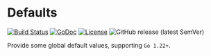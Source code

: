 # Defaults
[![Build Status](https://github.com/xgfone/go-defaults/actions/workflows/go.yml/badge.svg)](https://github.com/xgfone/go-defaults/actions/workflows/go.yml)
[![GoDoc](https://pkg.go.dev/badge/github.com/xgfone/go-defaults)](https://pkg.go.dev/github.com/xgfone/go-defaults)
[![License](https://img.shields.io/badge/License-Apache%202.0-blue.svg?style=flat-square)](https://raw.githubusercontent.com/xgfone/go-defaults/master/LICENSE)
![GitHub release (latest SemVer)](https://img.shields.io/github/v/release/xgfone/go-defaults?sort=semver)

Provide some global default values, supporting `Go 1.22+`.
